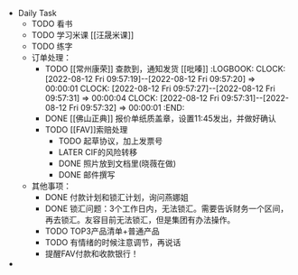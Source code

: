 - Daily Task
	- TODO 看书
	- TODO 学习米课 [[汪晟米课]]
	- TODO 练字
	- 订单处理：
		- TODO [[常州康荣]] 查款到，通知发货 [[吡嗪]]
		  :LOGBOOK:
		  CLOCK: [2022-08-12 Fri 09:57:19]--[2022-08-12 Fri 09:57:20] =>  00:00:01
		  CLOCK: [2022-08-12 Fri 09:57:27]--[2022-08-12 Fri 09:57:31] =>  00:00:04
		  CLOCK: [2022-08-12 Fri 09:57:31]--[2022-08-12 Fri 09:57:32] =>  00:00:01
		  :END:
		- DONE [[佛山正典]] 报价单纸质盖章，设置11:45发出，并做好确认
		- TODO [[FAV]]索赔处理
			- TODO 起草协议，加上发票号
			- LATER CIF的风险转移
			- DONE 照片放到文档里(晓薇在做)
			- DONE 邮件撰写
	- 其他事项：
		- DONE 付款计划和锁汇计划，询问燕娜姐
		- DONE 锁汇问题：3个工作日内，无法锁汇。需要告诉财务一个区间，再去锁汇。友容目前无法锁汇，但是集团有办法操作。
		- TODO TOP3产品清单+普通产品
		- TODO 有情绪的时候注意调节，再说话
		- 提醒FAV付款和收款银行！
-